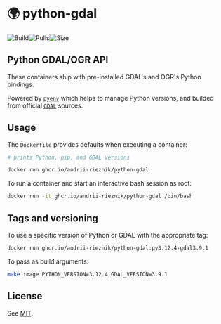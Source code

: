 # 🌍 python-gdal

![Build](https://img.shields.io/github/actions/workflow/status/andrii-rieznik/docker-python-gdal/push.yml?branch=master)![Pulls](https://img.shields.io/docker/pulls/andrejreznik/python-gdal)![Size](https://img.shields.io/docker/image-size/andrejreznik/python-gdal)

## Python GDAL/OGR API

These containers ship with pre-installed GDAL's and OGR's Python bindings.

Powered by [`pyenv`](https://github.com/pyenv/pyenv) which helps to manage Python versions,  and builded from official [`GDAL`](https://github.com/OSGeo/GDAL) sources.
## Usage

The `Dockerfile` provides defaults when executing a container:

```bash
# prints Python, pip, and GDAL versions

docker run ghcr.io/andrii-rieznik/python-gdal
```

To run a container and start an interactive bash session as root:

```bash
docker run -it ghcr.io/andrii-rieznik/python-gdal /bin/bash
```

## Tags and versioning

To use a specific version of Python or GDAL with the appropriate tag:

```bash
docker run ghcr.io/andrii-rieznik/python-gdal:py3.12.4-gdal3.9.1
```

To pass as build arguments:

```bash
make image PYTHON_VERSION=3.12.4 GDAL_VERSION=3.9.1
```

## License

See [MIT](https://github.com/andrii-rieznik/docker-python-gdal/blob/master/LICENSE).
